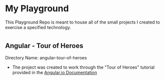 # My Playground
This Playground Repo is meant to house all of the small projects I created to exercise a specified technology.

#

## Angular - Tour of Heroes
Directory Name: angular-tour-of-heroes
- The project was created to work through the "Tour of Heroes" tutorial provided in the [Angular.io Documentation](https://angular.io/tutorial)